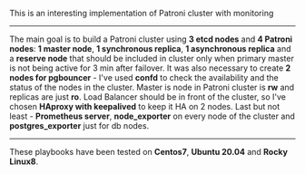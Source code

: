 This is an interesting implementation of Patroni cluster with monitoring

***
The main goal is to build a Patroni cluster using **3 etcd nodes** and **4 Patroni nodes**: **1 master node**, **1 synchronous replica**, **1 asynchronous replica** and a **reserve node** that should be included in cluster only when primary master is not being active for 3 min after failover.
It was also necessary to create **2 nodes for pgbouncer** - I've used **confd** to check the availability and the status of the nodes in the cluster. 
Master is node in Patroni cluster is **rw** and replicas are just **ro**. Load Balancer should be in front of the cluster, so I've chosen **HAproxy with keepalived** to keep it HA on 2 nodes. 
Last but not least - **Prometheus server**, **node_exporter** on every node of the cluster and **postgres_exporter** just for db nodes.
***

These playbooks have been tested on **Centos7**, **Ubuntu 20.04** and **Rocky Linux8**.
